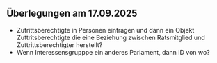 ## Überlegungen am 17.09.2025

* Zutrittsberechtigte in Personen eintragen und dann ein Objekt Zuttritsberechtigte die eine Beziehung zwischen Ratsmitglied und Zuttrittsberechtigter herstellt?
* Wenn Interessensgrupppe ein anderes Parlament, dann ID von wo?
